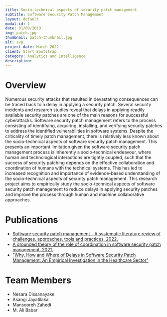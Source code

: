 ```yaml
---
title: Socio-technical aspects of security patch management
subtitle: Software Security Patch Management
layout: default
modal-id: 1
date: 01/09/2019
img: patch.jpg
thumbnail: patch-thumbnail.jpg
alt: svp
project-date: March 2022
client: Start Bootstrap
category: Analytics and Intelligence
description: 
---
```


# Overview

Numerous security attacks that resulted in devastating consequences can be traced back to a delay in applying a security patch. Several security incidents and research studies reveal that delays in applying readily available security patches are one of the main reasons for successful cyberattacks. Software security patch management refers to the process consisting of identifying, acquiring, installing, and verifying security patches to address the identified vulnerabilities in software systems. Despite the criticality of timely patch management, there is relatively less known about the socio-technical aspects of software security patch management. This presents an important limitation given the software security patch management process is inherently a socio-technical endeavour, where human and technological interactions are tightly coupled, such that the success of security patching depends on the effective collaboration and coordination of humans with the technical systems. This has led to increased recognition and importance of evidence-based understanding of the socio-technical aspects of security patch management. This research project aims to empirically study the socio-technical aspects of software security patch management to reduce delays in applying security patches and improve the process through human and machine collaborative approaches.


# Publications

- [Software security patch management - A systematic literature review of challenges, approaches, tools and practices. 2022.](https://www.sciencedirect.com/science/article/pii/S0950584921002147?via%3Dihub)  
- [A grounded theory of the role of coordination in software security patch management. 2021.](https://dl.acm.org/doi/10.1145/3468264.3468595) 
- ["Why, How and Where of Delays in Software Security Patch Management: An Empirical Investigation in the Healthcare Sector"](URL)
# Team Members


- Nesara Dissanayake
- Asangi Jayatilaka
- Mansooreh Zahedi
- M. Ali Babar
